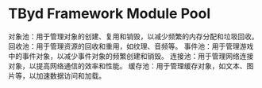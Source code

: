 # TByd Framework Module Pool

对象池：用于管理对象的创建、复用和销毁，以减少频繁的内存分配和垃圾回收。
回收池：用于管理资源的回收和重用，如纹理、音频等。
事件池：用于管理游戏中的事件对象，以减少事件对象的频繁创建和销毁。
连接池：用于管理网络连接对象，以提高网络通信的效率和性能。
缓存池：用于管理缓存对象，如文本、图片等，以加速数据访问和加载。